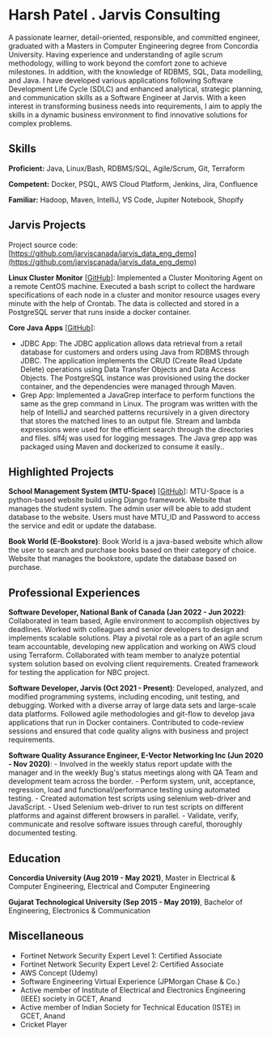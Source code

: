 # Harsh Patel . Jarvis Consulting

A passionate learner, detail-oriented, responsible, and committed engineer, graduated with a Masters in Computer Engineering degree from Concordia University. Having experience and understanding of agile scrum methodology, willing to work beyond the comfort zone to achieve milestones. In addition, with the knowledge of RDBMS, SQL, Data modelling, and Java. I have developed various applications following Software Development Life Cycle (SDLC) and enhanced analytical, strategic planning, and communication skills as a Software Engineer at Jarvis. With a keen interest in transforming business needs into requirements, I aim to apply the skills in a dynamic business environment to find innovative solutions for complex problems.

## Skills

**Proficient:** Java, Linux/Bash, RDBMS/SQL, Agile/Scrum, Git, Terraform

**Competent:** Docker, PSQL, AWS Cloud Platform, Jenkins, Jira, Confluence

**Familiar:** Hadoop, Maven, IntelliJ, VS Code, Jupiter Notebook, Shopify

## Jarvis Projects

Project source code: [https://github.com/jarviscanada/jarvis_data_eng_demo](https://github.com/jarviscanada/jarvis_data_eng_demo)


**Linux Cluster Monitor** [[GitHub](https://github.com/jarviscanada/jarvis_data_eng_demo/tree/master/linux_sql)]: Implemented a Cluster Monitoring Agent on a remote CentOS machine. Executed a bash script to collect the hardware specifications of each node in a cluster and monitor resource usages every minute with the help of Crontab. The data is collected and stored in a PostgreSQL server that runs inside a docker container.

**Core Java Apps** [[GitHub](https://github.com/jarviscanada/jarvis_data_eng_demo/tree/master/core_java)]:
      
  - JDBC App:  The JDBC application allows data retrieval from a retail database for customers and orders using Java from RDBMS through JDBC. The application implements the CRUD (Create Read Update Delete) operations using Data Transfer Objects and Data Access Objects. The PostgreSQL instance was provisioned using the docker container, and the dependencies were managed through Maven.
  - Grep App:  Implemented a JavaGrep interface to perform functions the same as the grep command in Linux. The program was written with the help of IntelliJ and searched patterns recursively in a given directory that stores the matched lines to an output file. Stream and lambda expressions were used for the efficient search through the directories and files. slf4j was used for logging messages. The Java grep app was packaged using Maven and dockerized to consume it easily..


## Highlighted Projects
**School Management System (MTU-Space)** [[GitHub](https://github.com/harshpatel77/MTUSpace.git)]: MTU-Space is a python-based website build using Django framework. Website that manages the student system. The admin user will be able to add student database to the website. Users must have MTU_ID and Password to access the service and edit or update the database.

**Book World (E-Bookstore)**: Book World is a java-based website which allow the user to search and purchase books based on their category of choice. Website that manages the bookstore, update the database based on purchase.


## Professional Experiences

**Software Developer, National Bank of Canada (Jan 2022 - Jun 2022)**: Collaborated in team based, Agile environment to accomplish objectives by deadlines. Worked with colleagues and senior developers to design and implements scalable solutions. Play a pivotal role as a part of an agile scrum team accountable, developing new application and working on AWS cloud using Terraform. Collaborated with team member to analyze potential system solution based on evolving client requirements. Created framework for testing the application for NBC project.

**Software Developer, Jarvis (Oct 2021 - Present)**: Developed, analyzed, and modified programming systems, including encoding, unit testing, and debugging. Worked with a diverse array of large data sets and large-scale data platforms. Followed agile methodologies and git-flow to develop java applications that run in Docker containers. Contributed to code-review sessions and ensured that code quality aligns with business and project requirements.

**Software Quality Assurance Engineer, E-Vector Networking Inc (Jun 2020 - Nov 2020)**:  - Involved in the weekly status report update with the manager and in the weekly Bug's status meetings along with QA Team and development team across the border. - Perform system, unit, acceptance, regression, load and functional/performance testing using automated testing. - Created automation test scripts using selenium web-driver and JavaScript. - Used Selenium web-driver to run test scripts on different platforms and against different browsers in parallel. - Validate, verify, communicate and resolve software issues through careful, thoroughly documented testing. 


## Education
**Concordia University (Aug 2019 - May 2021)**, Master in Electrical & Computer Engineering, Electrical and Computer Engineering

**Gujarat Technological University (Sep 2015 - May 2019)**, Bachelor of Engineering, Electronics & Communication


## Miscellaneous
- Fortinet Network Security Expert Level 1: Certified Associate
- Fortinet Network Security Expert Level 2: Certified Associate
- AWS Concept (Udemy)
- Software Engineering Virtual Experience (JPMorgan Chase & Co.)
- Active member of Institute of Electrical and Electronics Engineering (IEEE) society in GCET, Anand
- Active member of Indian Society for Technical Education (ISTE) in GCET, Anand
- Cricket Player